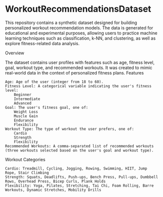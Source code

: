 # WorkoutRecommendationsDataset
This repository contains a synthetic dataset designed for building personalized workout recommendation models. The data is generated for educational and experimental purposes, allowing users to practice machine learning techniques such as classification, k-NN, and clustering, as well as explore fitness-related data analysis.

Overview

The dataset contains user profiles with features such as age, fitness level, goal, workout type, and recommended workouts. It was created to mimic real-world data in the context of personalized fitness plans.
Features

    Age: Age of the user (integer from 18 to 60).
    Fitness Level: A categorical variable indicating the user's fitness level:
        Beginner
        Intermediate
        Advanced
    Goal: The user's fitness goal, one of:
        Weight Loss
        Muscle Gain
        Endurance
        Flexibility
    Workout Type: The type of workout the user prefers, one of:
        Cardio
        Strength
        Flexibility
    Recommended Workouts: A comma-separated list of recommended workouts (three workouts selected based on the user's goal and workout type).

Workout Categories

    Cardio: Treadmill, Cycling, Jogging, Rowing, Swimming, HIIT, Jump Rope, Stair Climbing
    Strength: Squats, Deadlifts, Push-ups, Bench Press, Pull-ups, Dumbbell Rows, Overhead Press, Bicep Curls, Plank Holds
    Flexibility: Yoga, Pilates, Stretching, Tai Chi, Foam Rolling, Barre Workouts, Dynamic Stretches, Mobility Drills
